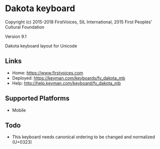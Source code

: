 Dakota keyboard
======================

Copyright (c) 2015-2018 FirstVoices, SIL International, 2015 First Peoples' Cultural Foundation

Version 9.1

Dakota keyboard layout for Unicode

Links
-----

 * Home:     <https://www.firstvoices.com>
 * Deployed: <https://keyman.com/keyboards/fv_dakota_mb>
 * Help:     <http://help.keyman.com/keyboard/fv_dakota_mb>
 
Supported Platforms
-------------------

 * Mobile

Todo
----

 * This keyboard needs canonical ordering to be changed and normalized (U+0323)
